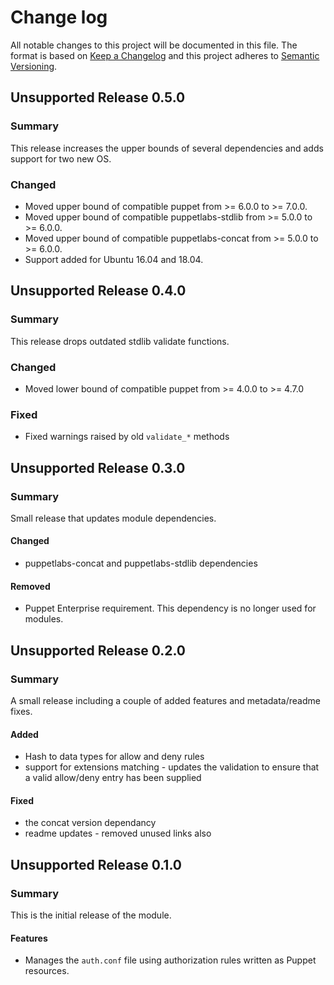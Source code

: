 # Change log

All notable changes to this project will be documented in this file. The format is based on [Keep a Changelog](http://keepachangelog.com/en/1.0.0/)
and this project adheres to [Semantic Versioning](http://semver.org).

## Unsupported Release 0.5.0
### Summary
This release increases the upper bounds of several dependencies and adds support for two new OS.

### Changed
- Moved upper bound of compatible puppet from >= 6.0.0 to >= 7.0.0.
- Moved upper bound of compatible puppetlabs-stdlib from >= 5.0.0 to >= 6.0.0.
- Moved upper bound of compatible puppetlabs-concat from >= 5.0.0 to >= 6.0.0.
- Support added for Ubuntu 16.04 and 18.04.

## Unsupported Release 0.4.0
### Summary
This release drops outdated stdlib validate functions.

### Changed
- Moved lower bound of compatible puppet from >= 4.0.0 to >= 4.7.0

### Fixed
- Fixed warnings raised by old `validate_*` methods

## Unsupported Release 0.3.0
### Summary

Small release that updates module dependencies.

#### Changed
- puppetlabs-concat and puppetlabs-stdlib dependencies

#### Removed
- Puppet Enterprise requirement. This dependency is no longer used for modules.

## Unsupported Release 0.2.0
### Summary

A small release including a couple of added features and metadata/readme fixes.

#### Added
* Hash to data types for allow and deny rules
* support for extensions matching - updates the validation to ensure that a valid allow/deny entry has been supplied

#### Fixed
* the concat version dependancy
* readme updates - removed unused links also

## Unsupported Release 0.1.0
### Summary

This is the initial release of the module.

#### Features
* Manages the `auth.conf` file using authorization rules written as Puppet resources.
